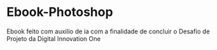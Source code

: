 # Ebook-Photoshop
Ebook feito com auxilio de ia com a finalidade de concluir o Desafio de Projeto da Digital Innovation One
